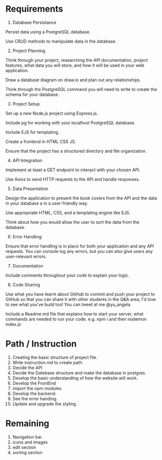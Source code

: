 # Requirements
1. Database Persistance

Persist data using a PostgreSQL database.

Use CRUD methods to manipulate data in the database.

2. Project Planning

Think through your project, researching the API documentation, project features, what data you will store, and how it will be used in your web application.

Draw a database diagram on draw.io and plan out any relationships.

Think through the PostgreSQL command you will need to write to create the schema for your database.

3. Project Setup

Set up a new Node.js project using Express.js.

Include pg for working with your localhost PostgreSQL database.

Include EJS for templating.

Create a frontend in HTML CSS JS.

Ensure that the project has a structured directory and file organization.

4. API Integration

Implement at least a GET endpoint to interact with your chosen API.

Use Axios to send HTTP requests to the API and handle responses.

5. Data Presentation

Design the application to present the book covers from the API and the data in your database a in a user-friendly way.

Use appropriate HTML, CSS, and a templating engine like EJS.

Think about how you would allow the user to sort the data from the database.

6. Error Handling

Ensure that error handling is in place for both your application and any API requests. You can console log any errors, but you can also give users any user-relevant errors.

7. Documentation

Include comments throughout your code to explain your logic.

8. Code Sharing

Use what you have learnt about GitHub to commit and push your project to GitHub so that you can share it with other students in the Q&A area, I'd love to see what you've build too! You can tweet at me @yu_angela

Include a Readme.md file that explains how to start your server, what commands are needed to run your code. e.g. npm i  and then nodemon index.js

# Path / Instruction

1. Creating the basic structure of project file.
2. Write instruction.md to create path.
3. Decide the API 
4. Decide the Datebase structure and make the database in postgres.
5. Develop the basic understanding of how the website will work.
6. Develop the FrontEnd
7. import the npm modules
8. Develop the backend.
9. See the error handing.
10. Update and upgrade the styling.

# Remaining 
1. Navigation bar
2. icons and images
3. edit section
4. sorting section
